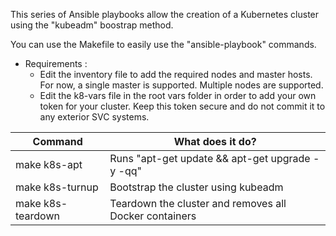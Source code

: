 This series of Ansible playbooks allow the creation of a Kubernetes cluster using the "kubeadm" boostrap method.

You can use the Makefile to easily use the "ansible-playbook" commands.

* Requirements :
   * Edit the inventory file to add the required nodes and master hosts. For now, a single master is supported. Multiple nodes are supported.
   * Edit the k8-vars file in the root vars folder in order to add your own token for your cluster. Keep this token secure and do not commit it to any exterior SVC systems.

| Command | What does it do? |
| --- | --- |
| make k8s-apt | Runs "apt-get update && apt-get upgrade -y -qq" |
| make k8s-turnup | Bootstrap the cluster using kubeadm |
|make k8s-teardown| Teardown the cluster and removes all Docker containers|
